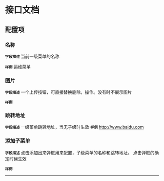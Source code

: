 <!-- 以下为接口文档样例，请根据实际组件配置项及逻辑控制输出接口文档，文档提供两份，md源文件与依据md所生成的pdf文件，pdf主要对外供配置查阅使用 ，md主要用于保存原始文件，用于后续需求添加修改可以生成新的pdf文档，正式项目开发中请删除注释-->

# 接口文档
<!-- 给配置人员使用的配置项字段介绍及样例，没有请删除此项 -->
## 配置项
### 名称
**`字段描述`**
当前一级菜单的名称

**`样例`**
运维菜单

### 图片
**`字段描述`**
一个上传按钮，可直接替换删除，操作。没有时不展示图片

**`样例`**


### 跳转地址
**`字段描述`**
一级菜单跳转地址，当无子级时生效
**`样例`**
http://www.baidu.com


### 添加子菜单
**`字段描述`**
点击添加出来弹框用来配置，子级菜单的名称和跳转地址。
点击弹框的确定时候生效


**`样例`**


---
